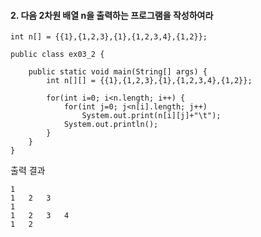 #### 2. 다음 2차원 배열 n을 출력하는 프로그램을 작성하여라
```
int n[] = {{1},{1,2,3},{1},{1,2,3,4},{1,2}};
```

```
public class ex03_2 {

	public static void main(String[] args) {
		int n[][] = {{1},{1,2,3},{1},{1,2,3,4},{1,2}};
		
		for(int i=0; i<n.length; i++) {
			for(int j=0; j<n[i].length; j++)
				System.out.print(n[i][j]+"\t");
			System.out.println();
		}
	}
}
```
출력 결과
```
1	
1	2	3	
1	
1	2	3	4	
1	2	
```
